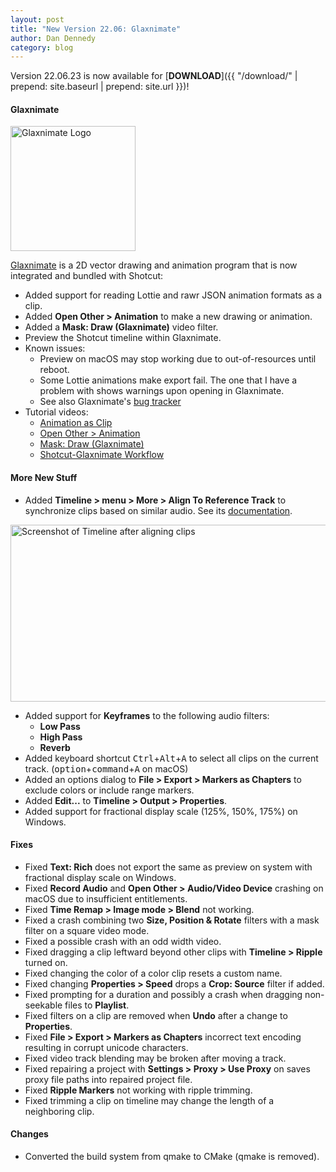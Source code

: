 ```yaml
---
layout: post
title: "New Version 22.06: Glaxnimate"
author: Dan Dennedy
category: blog
---
```


Version 22.06.23 is now available for [**DOWNLOAD**]({{ "/download/" | prepend: site.baseurl | prepend: site.url }})!

#### Glaxnimate

<a data-rel="prettyPhoto" href="//glaxnimate.mattbas.org/img/logo.svg">
<img src="//glaxnimate.mattbas.org/img/logo.svg"
alt="Glaxnimate Logo" width="200" height="200"></a>

[Glaxnimate](https://glaxnimate.mattbas.org/) is a 2D vector drawing and animation program that is now integrated
and bundled with Shotcut:

- Added support for reading Lottie and rawr JSON animation formats as a clip.
- Added **Open Other > Animation** to make a new drawing or animation.
- Added a **Mask: Draw (Glaxnimate)** video filter.
- Preview the Shotcut timeline within Glaxnimate.
- Known issues:
  - Preview on macOS may stop working due to out-of-resources until reboot.
  - Some Lottie animations make export fail. The one that I have a problem with shows warnings upon opening in Glaxnimate.
  - See also Glaxnimate's [bug tracker](https://gitlab.com/mattbas/glaxnimate/-/issues)
- Tutorial videos:
  - [Animation as Clip](https://youtu.be/CDBCqhmbA4Y)
  - [Open Other > Animation](https://youtu.be/CaN98ub9vfg)
  - [Mask: Draw (Glaxnimate)](https://youtu.be/N4SQlOceFbI)
  - [Shotcut-Glaxnimate Workflow](https://youtu.be/KUSY5nIeVHI)

#### More New Stuff

- Added **Timeline > menu > More > Align To Reference Track** to synchronize clips based on similar audio.
  See its [documentation](https://forum.shotcut.org/t/align-to-reference-track/33893).

<a data-rel="prettyPhoto" href="//forum.shotcut.org/uploads/default/optimized/3X/1/f/1fefcd99a791d43c17e6e85a9fd73d96eb64c561_2_690x283.png">
<img src="//forum.shotcut.org/uploads/default/optimized/3X/1/f/1fefcd99a791d43c17e6e85a9fd73d96eb64c561_2_690x283.png"
alt="Screenshot of Timeline after aligning clips" width="690" height="283"></a>

- Added support for **Keyframes** to the following audio filters:
  - **Low Pass**
  - **High Pass**
  - **Reverb**
- Added keyboard shortcut <kbd>Ctrl</kbd>+<kbd>Alt</kbd>+<kbd>A</kbd> to select all clips on the current track.
  (<kbd>option</kbd>+<kbd>command</kbd>+<kbd>A</kbd> on macOS)
- Added an options dialog to **File > Export > Markers as Chapters** to exclude colors or include range markers.
- Added **Edit...** to **Timeline > Output > Properties**.
- Added support for fractional display scale (125%, 150%, 175%) on Windows.

#### Fixes

- Fixed **Text: Rich** does not export the same as preview on system with fractional display scale on Windows.
- Fixed **Record Audio** and **Open Other > Audio/Video Device** crashing on macOS due to insufficient entitlements.
- Fixed **Time Remap > Image mode > Blend** not working.
- Fixed a crash combining two **Size, Position & Rotate** filters with a mask filter on a square video mode.
- Fixed a possible crash with an odd width video.
- Fixed dragging a clip leftward beyond other clips with **Timeline > Ripple** turned on.
- Fixed changing the color of a color clip resets a custom name.
- Fixed changing **Properties > Speed** drops a **Crop: Source** filter if added.
- Fixed prompting for a duration and possibly a crash when dragging non-seekable files to **Playlist**.
- Fixed filters on a clip are removed when **Undo** after a change to **Properties**.
- Fixed **File > Export > Markers as Chapters** incorrect text encoding resulting in corrupt unicode characters.
- Fixed video track blending may be broken after moving a track.
- Fixed repairing a project with **Settings > Proxy > Use Proxy** on saves proxy file paths into repaired project file.
- Fixed **Ripple Markers** not working with ripple trimming.
- Fixed trimming a clip on timeline may change the length of a neighboring clip.

#### Changes

- Converted the build system from qmake to CMake (qmake is removed).
